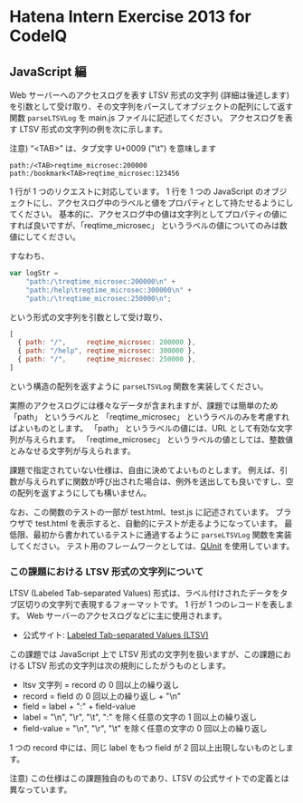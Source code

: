 # Hatena Intern Exercise 2013 for CodeIQ

## JavaScript 編

Web サーバーへのアクセスログを表す LTSV 形式の文字列 (詳細は後述します) を引数として受け取り、その文字列をパースしてオブジェクトの配列にして返す関数 `parseLTSVLog` を main.js ファイルに記述してください。
アクセスログを表す LTSV 形式の文字列の例を次に示します。

注意) “&lt;TAB&gt;” は、タブ文字 U+0009 ("\t") を意味します

```
path:/<TAB>reqtime_microsec:200000
path:/bookmark<TAB>reqtime_microsec:123456
```

1 行が 1 つのリクエストに対応しています。
1 行を 1 つの JavaScript のオブジェクトにし、アクセスログ中のラベルと値をプロパティとして持たせるようにしてください。
基本的に、アクセスログ中の値は文字列としてプロパティの値にすれば良いですが、「reqtime_microsec」 というラベルの値についてのみは数値にしてください。

すなわち、

```javascript
var logStr =
    "path:/\treqtime_microsec:200000\n" +
    "path:/help\treqtime_microsec:300000\n" +
    "path:/\treqtime_microsec:250000\n";
```

という形式の文字列を引数として受け取り、

```javascript
[
  { path: "/",     reqtime_microsec: 200000 },
  { path: "/help", reqtime_microsec: 300000 },
  { path: "/",     reqtime_microsec: 250000 },
]
```

という構造の配列を返すように `parseLTSVLog` 関数を実装してください。

実際のアクセスログには様々なデータが含まれますが、課題では簡単のため 「path」 というラベルと 「reqtime_microsec」 というラベルのみを考慮すればよいものとします。
「path」 というラベルの値には、URL として有効な文字列が与えられます。
「reqtime_microsec」 というラベルの値としては、整数値とみなせる文字列が与えられます。

課題で指定されていない仕様は、自由に決めてよいものとします。
例えば、引数が与えられずに関数が呼び出された場合は、例外を送出しても良いですし、空の配列を返すようにしても構いません。

なお、この関数のテストの一部が test.html、test.js に記述されています。
ブラウザで test.html を表示すると、自動的にテストが走るようになっています。
最低限、最初から書かれているテストに通過するように `parseLTSVLog` 関数を実装してください。
テスト用のフレームワークとしては、[QUnit](http://qunitjs.com/) を使用しています。

### この課題における LTSV 形式の文字列について

LTSV (Labeled Tab-separated Values) 形式は、ラベル付けされたデータをタブ区切りの文字列で表現するフォーマットです。
1 行が 1 つのレコードを表します。
Web サーバーのアクセスログなどに主に使用されます。

* 公式サイト: [Labeled Tab-separated Values (LTSV)](http://ltsv.org/)

この課題では JavaScript 上で LTSV 形式の文字列を扱いますが、この課題における LTSV 形式の文字列は次の規則にしたがうものとします。

* ltsv 文字列 = record の 0 回以上の繰り返し
* record = field の 0 回以上の繰り返し + "\n"
* field = label + ":" + field-value
* label = "\n", "\r", "\t", ":" を除く任意の文字の 1 回以上の繰り返し
* field-value = "\n", "\r", "\t" を除く任意の文字の 0 回以上の繰り返し

1 つの record 中には、同じ label をもつ field が 2 回以上出現しないものとします。

注意) この仕様はこの課題独自のものであり、LTSV の公式サイトでの定義とは異なっています。
